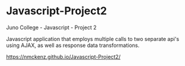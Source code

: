 # Javascript-Project2
Juno College - Javascript - Project 2

Javascript application that employs multiple calls to two separate api's using AJAX, as well as response data transformations.

https://nmckenz.github.io/Javascript-Project2/
